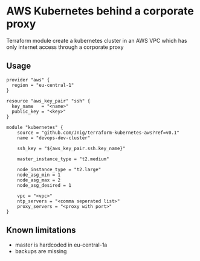 AWS Kubernetes behind a corporate proxy
=======================================
Terraform module create a kubernetes cluster in an AWS VPC which has only internet access through a corporate proxy

Usage
-----

```hcl
provider "aws" {
  region = "eu-central-1"
}

resource "aws_key_pair" "ssh" {
  key_name   = "<name>"
  public_key = "<key>"
}

module "kubernetes" {
    source = "github.com/Jnig/terraform-kubernetes-aws?ref=v0.1"
    name = "devops-dev-cluster"

    ssh_key = "${aws_key_pair.ssh.key_name}"

    master_instance_type = "t2.medium"

    node_instance_type = "t2.large"
    node_asg_min = 1
    node_asg_max = 2
    node_asg_desired = 1

    vpc = "<vpc>"
    ntp_servers = "<comma seperated list>"
    proxy_servers = "<proxy with port>"
}
```

Known limitations
------------
* master is hardcoded in eu-central-1a
* backups are missing

